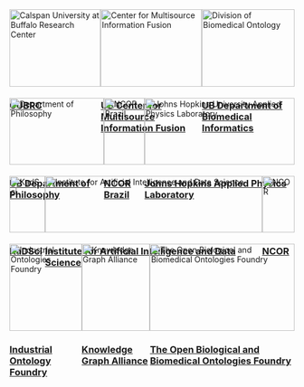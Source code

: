 <!DOCTYPE html>
<html lang="en">
<head>
    <meta charset="UTF-8">
    <title>Organizations</title>
    <style>
        .row {
            display: flex;
            justify-content: space-around;
            margin-bottom: 20px; 
        }
        .image {
            width: 30%;
            box-sizing: border-box;
            padding: 10px;
        }
        img {
            width: 100%;
            height: auto;
            vertical-align: middle;
        }
    </style>
</head>
<body>

<div class="grid-container">
    <div class="row">
        <div class="grid-item">
            <a href="https://cubrc.org/">
                <img src="https://raw.githubusercontent.com/johnbeve/NCOR-Test/main/docs/assets/logos/cubrc.png" alt="Calspan University at Buffalo Research Center">
            </a>
            <div class="grid-item-content">
                <h3><a href="https://scholar.google.com/citations?user=nPic3vkAAAAJ">CUBRC</a></h3>
            </div>
        </div>
        <div class="grid-item">
            <a href="https://www.buffalo.edu/cmif.html">
                <img src="https://raw.githubusercontent.com/johnbeve/NCOR-Test/main/docs/assets/logos/cmif.png" alt="Center for Multisource Information Fusion">
            </a>
            <div class="grid-item-content">
                <h3><a href="https://scholar.google.com/citations?user=nPic3vkAAAAJ">UB Center for Multisource Information Fusion</a></h3>
            </div>
        </div>
        <div class="grid-item">
            <a href="http://medicine.buffalo.edu/departments/biomedical-informatics/divisions/biomedical-ontology.html">
                <img src="https://raw.githubusercontent.com/johnbeve/NCOR-Test/main/docs/assets/logos/dbi.png" alt="Division of Biomedical Ontology">
            </a>
            <div class="grid-item-content">
                <h3><a href="https://scholar.google.com/citations?user=nPic3vkAAAAJ">UB Department of Biomedical Informatics</a></h3>
            </div>
        </div>
    </div>
    <div class="row">
        <div class="grid-item">
            <a href="https://www.buffalo.edu/cas/philosophy/grad-study/ontology.html">
                <img src="https://raw.githubusercontent.com/johnbeve/NCOR-Test/main/docs/assets/logos/philosophy.png" alt="Department of Philosophy">
            </a>
            <div class="grid-item-content">
                <h3><a href="https://scholar.google.com/citations?user=nPic3vkAAAAJ">UB Department of Philosophy</a></h3>
            </div>
        </div>
        <div class="grid-item">
            <a href="https://ontology-br.com.br/about/">
                <img src="https://raw.githubusercontent.com/johnbeve/NCOR-Test/main/docs/assets/logos/ncor-brazil.png" alt="NCOR Brazil">
            </a>
            <div class="grid-item-content">
                <h3><a href="https://scholar.google.com/citations?user=nPic3vkAAAAJ">NCOR Brazil</a></h3>
            </div>
        </div>
        <div class="grid-item">
            <a href="https://www.jhuapl.edu/">
                <img src="https://raw.githubusercontent.com/johnbeve/NCOR-Test/main/docs/assets/logos/apl.png" alt="Johns Hopkins University Applied Physics Laboratory">
            </a>
            <div class="grid-item-content">
                <h3><a href="https://scholar.google.com/citations?user=nPic3vkAAAAJ">Johns Hopkins Applied Physics Laboratory</a></h3>
            </div>
        </div>
    </div>
    <div class="row">
        <div class="grid-item">
            <a href="https://kadsci.com/">
                <img src="https://raw.githubusercontent.com/johnbeve/NCOR-Test/main/docs/assets/logos/kadsci.png" alt="KadSci">
            </a>
            <div class="grid-item-content">
                <h3><a href="https://scholar.google.com/citations?user=nPic3vkAAAAJ">KaDSci</a></h3>
            </div>
        </div>
        <div class="grid-item">
            <a href="https://www.buffalo.edu/ai-data-science.html">
                <img src="https://raw.githubusercontent.com/johnbeve/NCOR-Test/main/docs/assets/logos/iad.png" alt="Institute for Artificial Intelligence and Data Science">
            </a>
            <div class="grid-item-content">
                <h3><a href="https://scholar.google.com/citations?user=nPic3vkAAAAJ">Institute for Artificial Intelligence and Data Science</a></h3>
            </div>
        </div>
        <div class="grid-item">
            <a href="https://ontology-br.com.br/about/">
                <img src="https://raw.githubusercontent.com/CommonCoreOntology/cco-webpage/main/docs/assets/logos/ncor-logo.png" alt="NCOR">
            </a>
            <div class="grid-item-content">
                <h3><a href="https://scholar.google.com/citations?user=nPic3vkAAAAJ">NCOR</a></h3>
            </div>
        </div>
    </div>
    <div class="row">
        <div class="grid-item">
            <a href="https://spec.industrialontologies.org/iof/">
                <img src="https://raw.githubusercontent.com/johnbeve/NCOR-Test/main/docs/assets/logos/iof.png" alt="Industrial Ontologies Foundry">
            </a>
            <div class="grid-item-content">
                <h3><a href="https://scholar.google.com/citations?user=nPic3vkAAAAJ">Industrial Ontology Foundry</a></h3>
            </div>
        </div>
        <div class="grid-item">
            <a href="https://www.kg-alliance.org/about/">
                <img src="https://raw.githubusercontent.com/johnbeve/NCOR-Test/main/docs/assets/logos/kga.png" alt="Knowledge Graph Alliance">
            </a>
            <div class="grid-item-content">
                <h3><a href="https://scholar.google.com/citations?user=nPic3vkAAAAJ">Knowledge Graph Alliance</a></h3>
            </div>
        </div>
        <div class="grid-item">
            <a href="https://obofoundry.org/">
                <img src="https://raw.githubusercontent.com/johnbeve/NCOR-Test/main/docs/assets/logos/obo.png" alt="The Open Biological and Biomedical Ontologies Foundry">
            </a>
            <div class="grid-item-content">
                <h3><a href="https://scholar.google.com/citations?user=nPic3vkAAAAJ">The Open Biological and Biomedical Ontologies Foundry</a></h3>
            </div>
        </div>
    </div>
</div>

</body>
</html>
